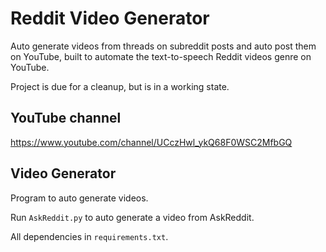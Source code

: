 # Reddit Video Generator

Auto generate videos from threads on subreddit posts and auto post them on YouTube, built to automate the text-to-speech Reddit videos genre on YouTube.

Project is due for a cleanup, but is in a working state.

## YouTube channel

https://www.youtube.com/channel/UCczHwl_ykQ68F0WSC2MfbGQ

## Video Generator

Program to auto generate videos.

Run `AskReddit.py` to auto generate a video from AskReddit.

All dependencies in `requirements.txt`.
